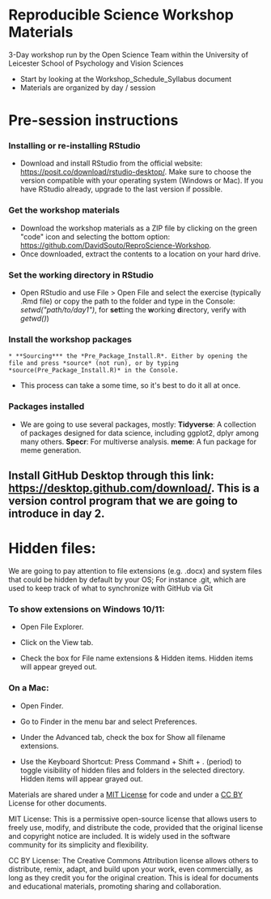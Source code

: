 # Reproducible Science Workshop Materials 
3-Day workshop run by the Open Science Team within the University of Leicester School of Psychology and Vision Sciences

* Start by looking at the Workshop_Schedule_Syllabus document
* Materials are organized by day / session

# Pre-session instructions
### Installing or re-installing RStudio 
* Download and install RStudio from the official website: https://posit.co/download/rstudio-desktop/. Make sure to choose the version compatible with your operating system (Windows or Mac). If you have RStudio already, upgrade to the last version if possible.

### Get the workshop materials 
* Download the workshop materials as a ZIP file by clicking on the green "code" icon and selecting the bottom option: https://github.com/DavidSouto/ReproScience-Workshop.  
* Once downloaded, extract the contents to a location on your hard drive.

### Set the working directory in RStudio
* Open RStudio and use File > Open File and select the exercise (typically .Rmd file) or copy the path to the folder and type in the Console:
*setwd("path/to/day1")*, for **set**ting the **w**orking **d**irectory, verify with *getwd()*)

### Install the workshop packages
    * **Sourcing*** the *Pre_Package_Install.R*. Either by opening the file and press *source* (not run), or by typing *source(Pre_Package_Install.R)* in the Console.
* This process can take a some time, so it's best to do it all at once.

### Packages installed
* We are going to use several packages, mostly:
**Tidyverse**: A collection of packages designed for data science, including ggplot2, dplyr among many others.
**Specr**: For multiverse analysis.
**meme**: A fun package for meme generation.

## Install GitHub Desktop through this link: https://desktop.github.com/download/. This is a version control program that we are going to introduce in day 2.

# Hidden files: 
We are going to pay attention to file extensions (e.g. .docx) and system files that could be hidden by default by your OS; For instance .git, which are used to keep track of what to synchronize with GitHub via Git

### To show extensions on Windows 10/11: 
* Open File Explorer.

* Click on the View tab.

* Check the box for File name extensions & Hidden items.
Hidden items will appear greyed out. 

### On a Mac:
* Open Finder.

* Go to Finder in the menu bar and select Preferences.

* Under the Advanced tab, check the box for Show all filename extensions.

* Use the Keyboard Shortcut: Press Command + Shift + . (period) to toggle visibility of hidden files and folders in the selected directory. 
Hidden items will appear grayed out.

Materials are shared under a [MIT License](https://opensource.org/license/MIT) for code and under a [CC BY](https://creativecommons.org/licenses/by/4.0/) License for other documents.

MIT License: This is a permissive open-source license that allows users to freely use, modify, and distribute the code, provided that the original license and copyright notice are included. It is widely used in the software community for its simplicity and flexibility.

CC BY License: The Creative Commons Attribution license allows others to distribute, remix, adapt, and build upon your work, even commercially, as long as they credit you for the original creation. This is ideal for documents and educational materials, promoting sharing and collaboration.
